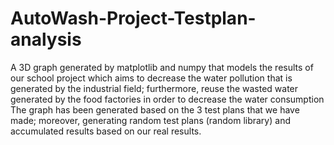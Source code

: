 # AutoWash-Project-Testplan-analysis
A 3D graph generated by matplotlib and numpy that models the results of our school project which aims to decrease the water pollution that is generated by the industrial field; furthermore, reuse the wasted water generated by the food factories in order to decrease the water consumption
The graph has been generated based on the 3 test plans that we have made; moreover, generating random test plans (random library) and accumulated results based on our real results.
